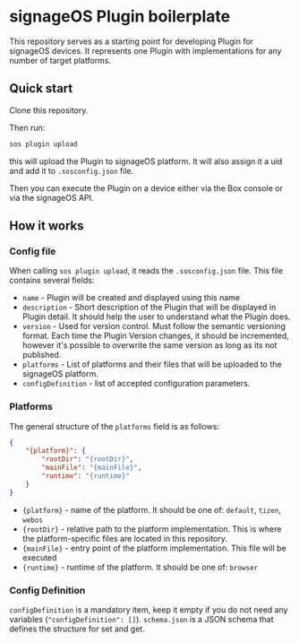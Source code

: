 # signageOS Plugin boilerplate

This repository serves as a starting point for developing Plugin for signageOS devices.
It represents one Plugin with implementations for any number of target platforms.

## Quick start

Clone this repository. 

Then run:

```bash
sos plugin upload
```

this will upload the Plugin to signageOS platform.
It will also assign it a uid and add it to `.sosconfig.json` file.

Then you can execute the Plugin on a device either via the Box console or via the signageOS API.


## How it works

### Config file

When calling `sos plugin upload`, it reads the `.sosconfig.json` file. This file contains several fields:

- `name` - Plugin will be created and displayed using this name
-  `description` - Short description of the Plugin that will be displayed in Plugin detail. It should help the user to understand what the Plugin does.
-  `version` - Used for version control. Must follow the semantic versioning format. Each time the Plugin Version changes, it should be incremented, however it's possible to overwrite the same version as long as its not published.
- `platforms` - List of platforms and their files that will be uploaded to the signageOS platform.
- `configDefinition` - list of accepted configuration parameters.

### Platforms

The general structure of the `platforms` field is as follows:

```json
{
	"{platform}": {
		"rootDir": "{rootDir}",
		"mainFile": "{mainFile}",
		"runtime": "{runtime}"
	}
}
```

- `{platform}` - name of the platform. It should be one of: `default`, `tizen`, `webos`
- `{rootDir}` - relative path to the platform implementation. This is where the platform-specific files are located in this repository.
- `{mainFile}` - entry point of the platform implementation. This file will be executed
- `{runtime}` - runtime of the platform. It should be one of:  `browser`

### Config Definition

`configDefinition` is a mandatory item, keep it empty if you do not need any variables (`"configDefinition": []`).
`schema.json` is a JSON schema that defines the structure for set and get.